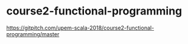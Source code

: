 # course2-functional-programming

https://gitpitch.com/upem-scala-2018/course2-functional-programming/master

